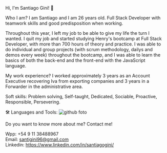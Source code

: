 Hi, I'm Santiago Gini! 👋

Who I am? I am Santiago and I am 26 years old. Full Stack Developer with teamwork skills and good predisposition when working.

Throughout this year, I left my job to be able to give my life the turn I wanted. I quit my job and started studying Henry's bootcamp at Full Stack Developer, with more than 700 hours of theory and practice. I was able to do individual and group projects (with scrum methodology, dailys and demos every week) throughout the bootcamp, and I was able to learn the basics of both the back-end and the front-end with the JavaScript language.


My work experience? I worked approximately 3 years as an Account Executive recovering Iva from exporting companies and 3 years in a Forwarder in the administrative area.

Soft skills:
Problem solving, Self-taught, Dedicated, Sociable, Proactive, Responsible, Persevering.

🛠 Languages and Tools:
![github foto](https://user-images.githubusercontent.com/96921929/193863892-038d2b7a-6fab-442d-a184-b0733c7b6adb.png)


Do you want to know more about me? Contact me! 

Wpp: +54 9 11 38488967   
Email: santigini96@gmail.com   
Linkedin: https://www.linkedin.com/in/santiagogini/

<!--
**Santiago3896/Santiago3896** is a ✨ _special_ ✨ repository because its `README.md` (this file) appears on your GitHub profile.

Here are some ideas to get you started:

- 🔭 I’m currently working on ...
- 🌱 I’m currently learning ...
- 👯 I’m looking to collaborate on ...
- 🤔 I’m looking for help with ...
- 💬 Ask me about ...
- 📫 How to reach me: ...
- 😄 Pronouns: ...
- ⚡ Fun fact: ...
-->
